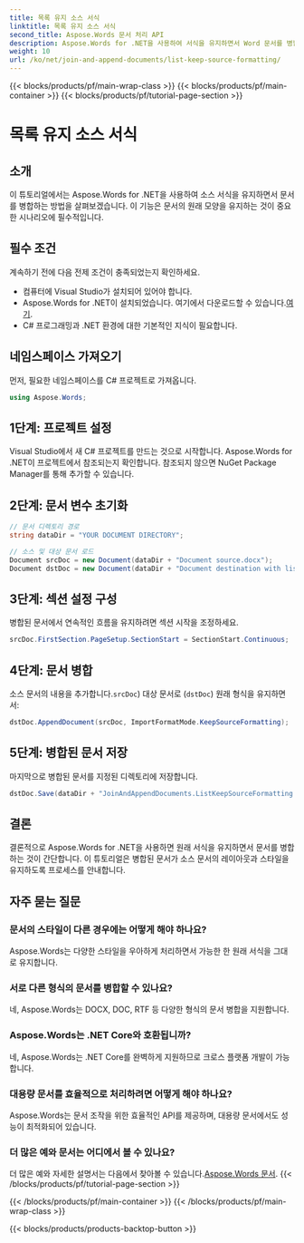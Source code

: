 ```yaml
---
title: 목록 유지 소스 서식
linktitle: 목록 유지 소스 서식
second_title: Aspose.Words 문서 처리 API
description: Aspose.Words for .NET을 사용하여 서식을 유지하면서 Word 문서를 병합하는 방법을 알아보세요. 이 튜토리얼은 원활한 문서 병합을 위한 단계별 지침을 제공합니다.
weight: 10
url: /ko/net/join-and-append-documents/list-keep-source-formatting/
---
```


{{< blocks/products/pf/main-wrap-class >}}
{{< blocks/products/pf/main-container >}}
{{< blocks/products/pf/tutorial-page-section >}}

# 목록 유지 소스 서식

## 소개

이 튜토리얼에서는 Aspose.Words for .NET을 사용하여 소스 서식을 유지하면서 문서를 병합하는 방법을 살펴보겠습니다. 이 기능은 문서의 원래 모양을 유지하는 것이 중요한 시나리오에 필수적입니다.

## 필수 조건

계속하기 전에 다음 전제 조건이 충족되었는지 확인하세요.

- 컴퓨터에 Visual Studio가 설치되어 있어야 합니다.
-  Aspose.Words for .NET이 설치되었습니다. 여기에서 다운로드할 수 있습니다.[여기](https://releases.aspose.com/words/net/).
- C# 프로그래밍과 .NET 환경에 대한 기본적인 지식이 필요합니다.

## 네임스페이스 가져오기

먼저, 필요한 네임스페이스를 C# 프로젝트로 가져옵니다.

```csharp
using Aspose.Words;
```

## 1단계: 프로젝트 설정

Visual Studio에서 새 C# 프로젝트를 만드는 것으로 시작합니다. Aspose.Words for .NET이 프로젝트에서 참조되는지 확인합니다. 참조되지 않으면 NuGet Package Manager를 통해 추가할 수 있습니다.

## 2단계: 문서 변수 초기화

```csharp
// 문서 디렉토리 경로
string dataDir = "YOUR DOCUMENT DIRECTORY";

// 소스 및 대상 문서 로드
Document srcDoc = new Document(dataDir + "Document source.docx");
Document dstDoc = new Document(dataDir + "Document destination with list.docx");
```

## 3단계: 섹션 설정 구성

병합된 문서에서 연속적인 흐름을 유지하려면 섹션 시작을 조정하세요.

```csharp
srcDoc.FirstSection.PageSetup.SectionStart = SectionStart.Continuous;
```

## 4단계: 문서 병합

소스 문서의 내용을 추가합니다.`srcDoc`) 대상 문서로 (`dstDoc`) 원래 형식을 유지하면서:

```csharp
dstDoc.AppendDocument(srcDoc, ImportFormatMode.KeepSourceFormatting);
```

## 5단계: 병합된 문서 저장

마지막으로 병합된 문서를 지정된 디렉토리에 저장합니다.

```csharp
dstDoc.Save(dataDir + "JoinAndAppendDocuments.ListKeepSourceFormatting.docx");
```

## 결론

결론적으로 Aspose.Words for .NET을 사용하면 원래 서식을 유지하면서 문서를 병합하는 것이 간단합니다. 이 튜토리얼은 병합된 문서가 소스 문서의 레이아웃과 스타일을 유지하도록 프로세스를 안내합니다.

## 자주 묻는 질문

### 문서의 스타일이 다른 경우에는 어떻게 해야 하나요?
Aspose.Words는 다양한 스타일을 우아하게 처리하면서 가능한 한 원래 서식을 그대로 유지합니다.

### 서로 다른 형식의 문서를 병합할 수 있나요?
네, Aspose.Words는 DOCX, DOC, RTF 등 다양한 형식의 문서 병합을 지원합니다.

### Aspose.Words는 .NET Core와 호환됩니까?
네, Aspose.Words는 .NET Core를 완벽하게 지원하므로 크로스 플랫폼 개발이 가능합니다.

### 대용량 문서를 효율적으로 처리하려면 어떻게 해야 하나요?
Aspose.Words는 문서 조작을 위한 효율적인 API를 제공하며, 대용량 문서에서도 성능이 최적화되어 있습니다.

### 더 많은 예와 문서는 어디에서 볼 수 있나요?
 더 많은 예와 자세한 설명서는 다음에서 찾아볼 수 있습니다.[Aspose.Words 문서](https://reference.aspose.com/words/net/).
{{< /blocks/products/pf/tutorial-page-section >}}

{{< /blocks/products/pf/main-container >}}
{{< /blocks/products/pf/main-wrap-class >}}

{{< blocks/products/products-backtop-button >}}
